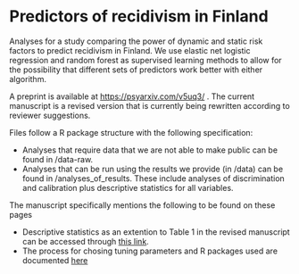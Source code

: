 # Predictors of recidivism in Finland
Analyses for a study comparing the power of dynamic and static risk factors to predict recidivism in Finland. We use elastic net logistic regression and random forest as supervised learning methods to allow for the possibility that different sets of predictors work better with either algorithm. 

A preprint is available at https://psyarxiv.com/v5uq3/ . The current manuscript is a revised version that is currently being rewritten according to reviewer suggestions.

Files follow a R package structure with the following specification:

* Analyses that require data that we are not able to make public can be found in /data-raw.
* Analyses that can be run using the results we provide (in /data) can be found in /analyses_of_results. These include analyses of discrimination and calibration plus descriptive statistics for all variables. 

The manuscript specifically mentions the following to be found on these pages

* Descriptive statistics as an extention to Table 1 in the revised manuscript can be accessed through [this link](analyses_of_results/table_1_desciptive_statistics.md).
* The process for chosing tuning parameters and R packages used are documented [here](computational_details.pdf) 



